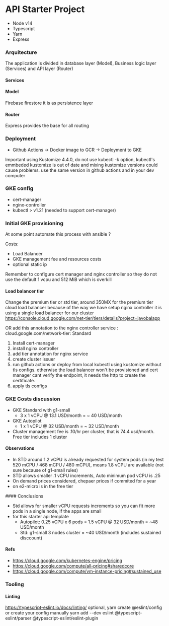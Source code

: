 # API Starter Project

-   Node v14
-   Typescript
-   Yarn
-   Express

### Arquitecture

The application is divided in database layer (Model), Business logic layer (Services) and API layer (Router)

#### Services

#### Model

Firebase firestore it is as persistence layer

#### Router
Express provides the base for all routing

### Deployment
* Github Actions -> Docker image to GCR -> Deployment to GKE

Important using Kustomize 4.4.0, do not use kubectl -k option, kubectl's emmbeded kustomize is out of date and mixing kustomize versions could cause problems. use the same version in github actions and in your dev computer

### GKE config
* cert-manager
* nginx-controller
* kubectl > v1.21 (needed to support cert-manager)

### Initial GKE provisioning
At some point automate this process with ansible ?

Costs:
* Load Balancer
* GKE management fee and resources costs
* optional static ip

Remember to configure cert manager and nginx controller so they do not use the default 1 vcpu and 512 MiB which is overkill
#### Load balancer tier
Change the premium tier or std tier, around 350MX for the premium tier cloud load balancer
because of the way we have setup nginx controller it is using a single load balancer for our cluster
https://console.cloud.google.com/net-tier/tiers/details?project=javobalapp

OR add this annotation to the nginx controller service : cloud.google.com/network-tier: Standard

1. Install cert-manager
2. install nginx controller
3. add tier annotation for nginx service
3. create cluster issuer
4. run github actions or deploy from local kubectl using kustomize without tls configs. otherwise the load balancer won't be provisioned and cert manager cant verify the endpoint, it needs the http to create the certificate.
5. apply tls configs


### GKE Costs discussion

* GKE Standard with g1-small
  * 3 x 1 vCPU @ 13.1 USD/month = ~ 40 USD/month
* GKE Autopilot
  * 1 x 1 vCPU @ 32 USD/month = ~ 32 USD/month
* Cluster management fee is .10/hr per cluster, that is 74.4 usd/month. Free tier includes 1 cluster

#### Observations
* In STD around 1.2 vCPU is already requested for system pods (in my test 520 mCPU / 468 mCPU / 480 mCPU), means 1.8 vCPU are available (not sure because of g1-small rules)
* STD allows smaller .1 vCPU increments, Auto minimum pod vCPU is .25
* On demand prices considered, chepaer prices if commited for a year
* on e2-micro is in the free tier

#### Conclusions
* Std allows for smaller vCPU requests increments so you can fit more pods in a single node, if the apps are small
* for this starter api template 
  * Autopilot: 0.25 vCPU x 6 pods = 1.5 vCPU @ 32 USD/month = ~48 USD/month
  * Std: g1-small 3 nodes cluster = ~40 USD/month (includes sustained disccount)

#### Refs
* https://cloud.google.com/kubernetes-engine/pricing
* https://cloud.google.com/compute/all-pricing#sharedcore
* https://cloud.google.com/compute/vm-instance-pricing#sustained_use

### Tooling

#### Linting
https://typescript-eslint.io/docs/linting/
optional, yarn create @eslint/config or create your config manually
yarn add --dev eslint @typescript-eslint/parser @typescript-eslint/eslint-plugin 
